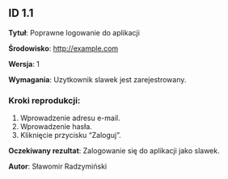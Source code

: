 ## ID 1.1

**Tytuł**: Poprawne logowanie do aplikacji

**Środowisko**: http://example.com

**Wersja**: 1

**Wymagania**: Uzytkownik slawek jest zarejestrowany.

### Kroki reprodukcji:

1. Wprowadzenie adresu e-mail.
2. Wprowadzenie hasła.
3. Kliknięcie przycisku “Zaloguj”.

**Oczekiwany rezultat**: Zalogowanie się do aplikacji jako slawek.

**Autor**: Sławomir Radzymiński
